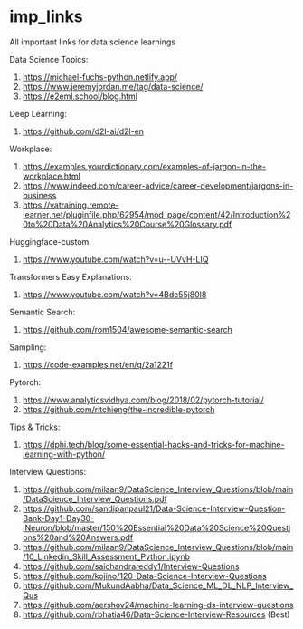 # imp_links
All important links for data science learnings

Data Science Topics:
1. https://michael-fuchs-python.netlify.app/
2. https://www.jeremyjordan.me/tag/data-science/
3. https://e2eml.school/blog.html


Deep Learning:
1. https://github.com/d2l-ai/d2l-en


Workplace:
1. https://examples.yourdictionary.com/examples-of-jargon-in-the-workplace.html
2. https://www.indeed.com/career-advice/career-development/jargons-in-business
3. https://vatraining.remote-learner.net/pluginfile.php/62954/mod_page/content/42/Introduction%20to%20Data%20Analytics%20Course%20Glossary.pdf


Huggingface-custom:
1. https://www.youtube.com/watch?v=u--UVvH-LIQ


Transformers Easy Explanations:
1. https://www.youtube.com/watch?v=4Bdc55j80l8

Semantic Search:
1. https://github.com/rom1504/awesome-semantic-search


Sampling:
1. https://code-examples.net/en/q/2a1221f

Pytorch:
1. https://www.analyticsvidhya.com/blog/2018/02/pytorch-tutorial/
2. https://github.com/ritchieng/the-incredible-pytorch

Tips & Tricks:
1. https://dphi.tech/blog/some-essential-hacks-and-tricks-for-machine-learning-with-python/


Interview Questions:
1. https://github.com/milaan9/DataScience_Interview_Questions/blob/main/DataScience_Interview_Questions.pdf
2. https://github.com/sandipanpaul21/Data-Science-Interview-Question-Bank-Day1-Day30-iNeuron/blob/master/150%20Essential%20Data%20Science%20Questions%20and%20Answers.pdf
3. https://github.com/milaan9/DataScience_Interview_Questions/blob/main/10_Linkedin_Skill_Assessment_Python.ipynb
4. https://github.com/saichandrareddy1/Interview-Questions
5. https://github.com/kojino/120-Data-Science-Interview-Questions
6. https://github.com/MukundAabha/Data_Science_ML_DL_NLP_Interview_Qus
7. https://github.com/aershov24/machine-learning-ds-interview-questions
8. https://github.com/rbhatia46/Data-Science-Interview-Resources (Best)

